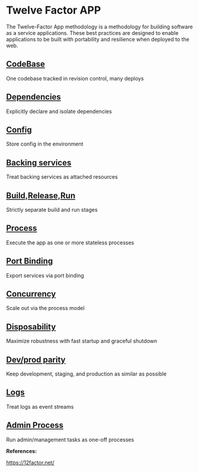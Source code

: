 # Twelve Factor APP

The Twelve-Factor App methodology is a methodology for building software as a service applications. These best practices are designed to enable applications to be built with portability and resilience when deployed to the web.


## [CodeBase](https://12factor.net/codebase)
   
   One codebase tracked in revision control, many deploys
   
## [Dependencies](https://12factor.net/dependencies)

   Explicitly declare and isolate dependencies
   
## [Config](https://12factor.net/config)

   Store config in the environment
   
## [Backing services](https://12factor.net/backing-services)

   Treat backing services as attached resources
   
## [Build,Release,Run](https://12factor.net/build-release-run)
   
   Strictly separate build and run stages
   
## [Process](https://12factor.net/processes)

   Execute the app as one or more stateless processes
   
## [Port Binding](https://12factor.net/port-binding)

   Export services via port binding
   
## [Concurrency](https://12factor.net/concurrency)

   Scale out via the process model

## [Disposability](https://12factor.net/disposability)

   Maximize robustness with fast startup and graceful shutdown

## [Dev/prod parity](https://12factor.net/dev-prod-parity)

   Keep development, staging, and production as similar as possible
   
## [Logs](https://12factor.net/logs)

   Treat logs as event streams
   
## [Admin Process](https://12factor.net/admin-processes)

   Run admin/management tasks as one-off processes


**References:**

https://12factor.net/
